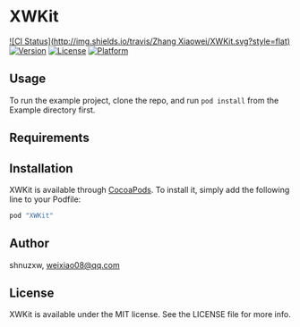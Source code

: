 # XWKit

[![CI Status](http://img.shields.io/travis/Zhang Xiaowei/XWKit.svg?style=flat)](https://travis-ci.org/shnuzxw/XWKit)
[![Version](https://img.shields.io/cocoapods/v/XWKit.svg?style=flat)](http://cocoapods.org/pods/XWKit)
[![License](https://img.shields.io/cocoapods/l/XWKit.svg?style=flat)](http://cocoapods.org/pods/XWKit)
[![Platform](https://img.shields.io/cocoapods/p/XWKit.svg?style=flat)](http://cocoapods.org/pods/XWKit)

## Usage

To run the example project, clone the repo, and run `pod install` from the Example directory first.

## Requirements

## Installation

XWKit is available through [CocoaPods](http://cocoapods.org). To install
it, simply add the following line to your Podfile:

```ruby
pod "XWKit"
```

## Author

shnuzxw, weixiao08@qq.com

## License

XWKit is available under the MIT license. See the LICENSE file for more info.

